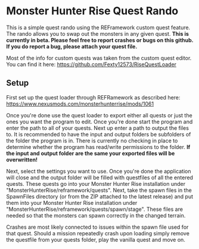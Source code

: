 # Monster Hunter Rise Quest Rando

This is a simple quest rando using the REFramework custom quest feature. The rando allows you to swap out the monsters in any given quest.
**This is currently in beta. Please feel free to report crashes or bugs on this github. If you do report a bug, please attach your quest file.**

Most of the info for custom quests was taken from the custom quest editor. You can find it here:
https://github.com/Fexty12573/RiseQuestLoader


## Setup
First set up the quest loader through REFRamework as described here:
https://www.nexusmods.com/monsterhunterrise/mods/1061

Once you're done use the quest loader to export either all quests or just the ones you want the program to edit. Once you're done start the program and enter the path to all of your quests. Next up enter a path to output the files to. It is recommended to have the input and output folders be subfolders of the folder the program is in. There is currently no checking in place to determine whether the program has read/write permissions to the folder. **If the input and output folder are the same your exported files will be overwritten!**

Next, select the settings you want to use. Once you're done the application will close and the output folder will be filled with questfiles of all the entered quests. These quests go into your Monster Hunter Rise installation under "MonsterHunterRise/reframework/quests". Next, take the spawn files in the SpawnFiles directory (or from the ZIP attached to the latest release) and put them into your Monster Hunter Rise installation under "MonsterHunterRise/reframework/quests/spawn/stage". These files are needed so that the monsters can spawn correctly in the changed terrain. 

Crashes are most likely connected to issues within the spawn file used for that quest. Should a mission repeatedly crash upon loading simply remove the questfile from your quests folder, play the vanilla quest and move on.
